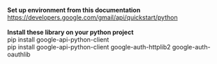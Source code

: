 **Set up environment from this documentation**<br />
https://developers.google.com/gmail/api/quickstart/python<br /><br />
**Install these library on your python project**<br />
pip install google-api-python-client<br />
pip install google-api-python-client google-auth-httplib2 google-auth-oauthlib<br />
